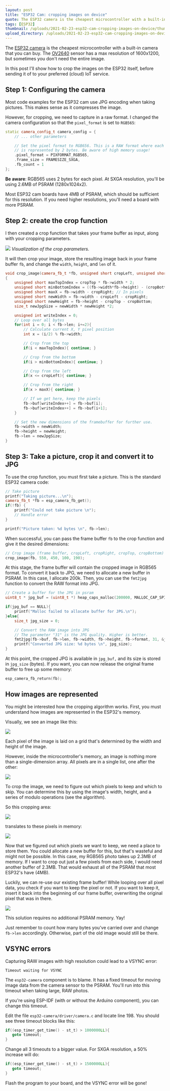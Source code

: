 ```yaml
---
layout: post
title: "ESP32 Cam: cropping images on device"
quote: The ESP32 camera is the cheapest microcontroller with a built-in camera that you can buy. The OV2640 sensor has a max resolution of 1600x1200, but sometimes you don't need the entire image. In this post I'll show how to crop the images on the ESP32 itself, before sending it of to your preferred (cloud) IoT service.
tags: [ESP32]
thumbnail: /uploads/2021-02-23-esp32-cam-cropping-images-on-device/thumb_timeline.jpg
upload_directory: /uploads/2021-02-23-esp32-cam-cropping-images-on-device
---
```


The [ESP32 camera](https://www.amazon.com/gp/product/B07S5PVZKV/ref=as_li_tl?ie=UTF8&tag=savjee-20&camp=1789&creative=9325&linkCode=as2&creativeASIN=B07S5PVZKV&linkId=edec0ccdc158ed893332f501c90459a4) is the cheapest microcontroller with a built-in camera that you can buy. The [OV2640](http://www.uctronics.com/download/OV2640_DS.pdf) sensor has a max resolution of 1600x1200, but sometimes you don't need the entire image.

In this post I'll show how to crop the images on the ESP32 itself, before sending it of to your preferred (cloud) IoT service.

<!--more-->

## Step 1: Configuring the camera
Most code examples for the ESP32 cam use JPG encoding when taking pictures. This makes sense as it compresses the image. 

However, for cropping, we need to capture in a raw format. I changed the camera configuration so that the `pixel_format` is set to `RGB565`:

```cpp
static camera_config_t camera_config = {
    // ... other parameters

    // Set the pixel format to RGB656. This is a RAW format where each pixel
    // is represented by 2 bytes. Be aware of high memory usage!
    .pixel_format = PIXFORMAT_RGB565,
    .frame_size = FRAMESIZE_SXGA,
    .fb_count = 1 
};
```

**Be aware**: RGB565 uses 2 bytes for each pixel. At SXGA resolution, you'll be using 2.6MB of PSRAM (1280x1024x2). 

Most ESP32 cam boards have 4MB of PSRAM, which should be sufficient for this resolution. If you need higher resolutions, you'll need a board with more PSRAM.

## Step 2: create the crop function
I then created a crop function that takes your frame buffer as input, along with your cropping parameters. 

![](/uploads/2021-02-23-esp32-cam-cropping-images-on-device/crop-parameters.jpg)
_Visualization of the crop parameters._

It will then crop your image, store the resulting image back in your frame buffer `fb`, and change the `width`, `height`, and `len` of it.

```cpp
void crop_image(camera_fb_t *fb, unsigned short cropLeft, unsigned short cropRight, unsigned short cropTop, unsigned short cropBottom)
{
    unsigned short maxTopIndex = cropTop * fb->width * 2;
    unsigned short minBottomIndex = ((fb->width*fb->height) - (cropBottom * fb->width)) * 2;
    unsigned short maxX = fb->width - cropRight; // In pixels
    unsigned short newWidth = fb->width - cropLeft - cropRight;
    unsigned short newHeight = fb->height - cropTop - cropBottom;
    size_t newJpgSize = newWidth * newHeight *2;

    unsigned int writeIndex = 0;
    // Loop over all bytes
    for(int i = 0; i < fb->len; i+=2){
        // Calculate current X, Y pixel position
        int x = (i/2) % fb->width;

        // Crop from the top
        if(i < maxTopIndex){ continue; }

        // Crop from the bottom
        if(i > minBottomIndex){ continue; }

        // Crop from the left
        if(x <= cropLeft){ continue; }

        // Crop from the right
        if(x > maxX){ continue; }

        // If we get here, keep the pixels
        fb->buf[writeIndex++] = fb->buf[i];
        fb->buf[writeIndex++] = fb->buf[i+1];
    }

    // Set the new dimensions of the framebuffer for further use.
    fb->width = newWidth;
    fb->height = newHeight;
    fb->len = newJpgSize;
}
```

## Step 3: Take a picture, crop it and convert it to JPG
To use the crop function, you must first take a picture. This is the standard ESP32 camera code:

```cpp
// Take picture
printf("Taking picture...\n");
camera_fb_t *fb = esp_camera_fb_get();
if(!fb) {
    printf("Could not take picture \n");
    // Handle error
}

printf("Picture taken: %d bytes \n", fb->len);
```

When successful, you can pass the frame buffer `fb` to the crop function and give it the desired dimensions:

```cpp
// Crop image (frame buffer, cropLeft, cropRight, cropTop, cropBottom)
crop_image(fb, 550, 450, 100, 190);
```

At this stage, the frame buffer will contain the cropped image in RGB565 format. To convert it back to JPG, we need to allocate a new buffer in PSRAM. In this case, I allocate 200k. Then, you can use the `fmt2jpg` function to convert the RAW format into JPG.

```cpp
// Create a buffer for the JPG in psram
uint8_t * jpg_buf = (uint8_t *) heap_caps_malloc(200000, MALLOC_CAP_SPIRAM | MALLOC_CAP_8BIT);

if(jpg_buf == NULL){
    printf("Malloc failed to allocate buffer for JPG.\n");
}else{
    size_t jpg_size = 0;

    // Convert the RAW image into JPG
    // The parameter "31" is the JPG quality. Higher is better.
    fmt2jpg(fb->buf, fb->len, fb->width, fb->height, fb->format, 31, &jpg_buf, &jpg_size);
    printf("Converted JPG size: %d bytes \n", jpg_size);
}
```

At this point, the cropped JPG is available in `jpg_buf,` and its size is stored in `jpg_size` (bytes). If you want, you can now release the original frame buffer to free up some memory:

```cpp
esp_camera_fb_return(fb);
```

## How images are represented
You might be interested how the cropping algorithm works. First, you must understand how images are represented in the ESP32's memory.

Visually, we see an image like this:

![](/uploads/2021-02-23-esp32-cam-cropping-images-on-device/image-visual-representation-pixels.jpg)

Each pixel of the image is laid on a grid that's determined by the width and height of the image. 

However, inside the microcontroller's memory, an image is nothing more than a single-dimension array. All pixels are in a single list, one after the other:

![](/uploads/2021-02-23-esp32-cam-cropping-images-on-device/image-array-representation-pixels.png)

To crop the image, we need to figure out which pixels to keep and which to skip. You can determine this by using the image's width, height, and a series of modulo operations (see the algorithm).

So this cropping area:

![](/uploads/2021-02-23-esp32-cam-cropping-images-on-device/cropping-area-visualization.jpg)

translates to these pixels in memory:

![](/uploads/2021-02-23-esp32-cam-cropping-images-on-device/cropping-area-in-pixels.png)

Now that we figured out which pixels we want to keep, we need a place to store them. You could allocate a new buffer for this, but that's wasteful and might not be possible. In this case, my RGB565 photo takes up 2.3MB of memory. If I want to crop out just a few pixels from each side, I would need another buffer of 2.3MB. That would exhaust all of the PSRAM that most ESP32's have (4MB).

Luckily, we can re-use our existing frame buffer! While looping over all pixel data, you check if you want to keep the pixel or not. If you want to keep it, insert it back into the beginning of our frame buffer, overwriting the original pixel that was in there.

![](/uploads/2021-02-23-esp32-cam-cropping-images-on-device/cropping-reuse-buffer.png)

This solution requires no additional PSRAM memory. Yay!

Just remember to count how many bytes you've carried over and change `fb->len` accordingly. Otherwise, part of the old image would still be there.

## VSYNC errors
Capturing RAW images with high resolution could lead to a VSYNC error:

```
Timeout waiting for VSYNC
```

The `esp32-camera` component is to blame. It has a fixed timeout for moving image data from the camera sensor to the PSRAM. You'll run into this timeout when taking large, RAW photos. 

If you're using ESP-IDF (with or without the Arduino component), you can change this timeout.

Edit the file `esp32-camera/driver/camera.c` and locate line 198. You should see three timeout blocks like this:

```c
if((esp_timer_get_time() - st_t) > 1000000LL){
   goto timeout;
}
```

Change all 3 timeouts to a bigger value. For SXGA resolution, a 50% increase will do:

```c
if((esp_timer_get_time() - st_t) > 1500000LL){
   goto timeout;
}
```

Flash the program to your board, and the VSYNC error will be gone!
